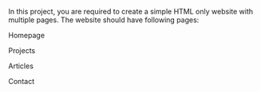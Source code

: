 In this project, you are required to create a simple HTML only website with multiple pages. The website should have following pages:

Homepage

Projects

Articles

Contact

